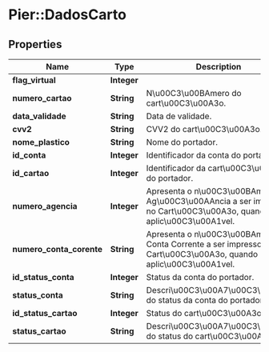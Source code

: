# Pier::DadosCarto

## Properties
Name | Type | Description | Notes
------------ | ------------- | ------------- | -------------
**flag_virtual** | **Integer** |  | [optional] 
**numero_cartao** | **String** | N\u00C3\u00BAmero do cart\u00C3\u00A3o. | [optional] 
**data_validade** | **String** | Data de validade. | [optional] 
**cvv2** | **String** | CVV2 do cart\u00C3\u00A3o. | [optional] 
**nome_plastico** | **String** | Nome do portador. | [optional] 
**id_conta** | **Integer** | Identificador da conta do portador. | [optional] 
**id_cartao** | **Integer** | Identificador da cart\u00C3\u00A3o do portador. | [optional] 
**numero_agencia** | **Integer** | Apresenta o n\u00C3\u00BAmero da Ag\u00C3\u00AAncia a ser impresso no Cart\u00C3\u00A3o, quando aplic\u00C3\u00A1vel. | [optional] 
**numero_conta_corente** | **String** | Apresenta o n\u00C3\u00BAmero da Conta Corrente a ser impresso no Cart\u00C3\u00A3o, quando aplic\u00C3\u00A1vel. | [optional] 
**id_status_conta** | **Integer** | Status da conta do portador. | [optional] 
**status_conta** | **String** | Descri\u00C3\u00A7\u00C3\u00A3o do status da conta do portador. | [optional] 
**id_status_cartao** | **Integer** | Status do cart\u00C3\u00A3o. | [optional] 
**status_cartao** | **String** | Descri\u00C3\u00A7\u00C3\u00A3o do status do cart\u00C3\u00A3o. | [optional] 




